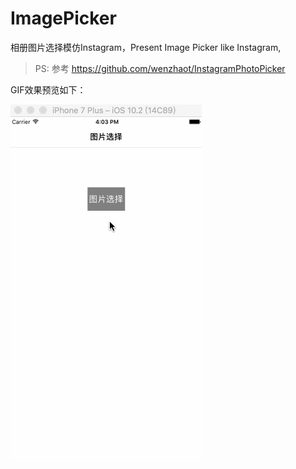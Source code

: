 # ImagePicker
相册图片选择模仿Instagram，Present Image Picker like Instagram,



> PS: 参考 https://github.com/wenzhaot/InstagramPhotoPicker

GIF效果预览如下：


 ![image](https://github.com/akixie/ImagePicker/blob/master/ImagePicker/ImagePicker/GetFit_ImagePicker.gif?raw=true)
